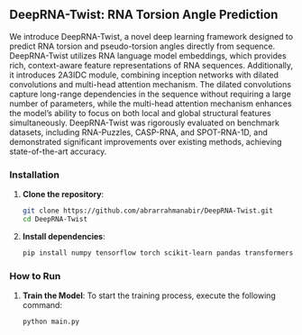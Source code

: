 ## DeepRNA-Twist: RNA Torsion Angle Prediction
We introduce DeepRNA-Twist, a novel deep learning framework designed to predict RNA torsion and pseudo-torsion angles directly from sequence. DeepRNA-Twist utilizes RNA language model embeddings, which provides rich, context-aware feature representations of RNA sequences. Additionally, it introduces 2A3IDC module, combining inception networks with dilated convolutions and multi-head attention mechanism. The dilated convolutions capture long-range dependencies in the sequence without requiring a large number of parameters, while the multi-head attention mechanism enhances the model’s ability to focus on both local and global structural features simultaneously. DeepRNA-Twist was rigorously evaluated on benchmark datasets, including RNA-Puzzles, CASP-RNA, and SPOT-RNA-1D, and demonstrated significant improvements over existing methods, achieving state-of-the-art accuracy.
### Installation

1. **Clone the repository**:
   ```bash
   git clone https://github.com/abrarrahmanabir/DeepRNA-Twist.git
   cd DeepRNA-Twist


2. **Install dependencies**:

   ```bash
   pip install numpy tensorflow torch scikit-learn pandas transformers keras tqdm


### How to Run
1. **Train the Model**:
To start the training process, execute the following command:

   ```bash
   python main.py



